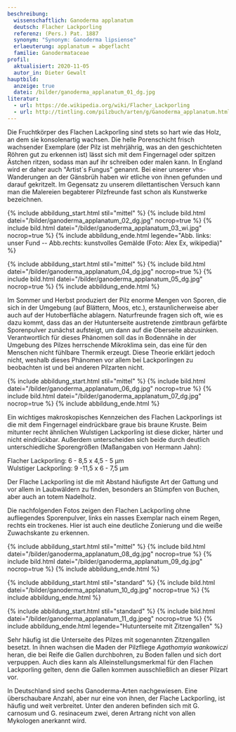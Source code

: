 ```yaml
---
beschreibung:
  wissenschaftlich: Ganoderma applanatum
  deutsch: Flacher Lackporling
  referenz: (Pers.) Pat. 1887
  synonym: "Synonym: Ganoderma lipsiense"
  erlaeuterung: applanatum = abgeflacht
  familie: Ganodermataceae
profil:
  aktualisiert: 2020-11-05
  autor_in: Dieter Gewalt
hauptbild:
  anzeige: true
  datei: /bilder/ganoderma_applanatum_01_dg.jpg
literatur:
  - url: https://de.wikipedia.org/wiki/Flacher_Lackporling
  - url: http://tintling.com/pilzbuch/arten/g/Ganoderma_applanatum.html
---
```

Die Fruchtkörper des Flachen Lackporling sind stets so hart wie das Holz, an dem sie konsolenartig wachsen. Die helle Porenschicht frisch wachsender Exemplare (der Pilz ist mehrjährig, was an den geschichteten Röhren gut zu erkennen ist) lässt sich mit dem Fingernagel oder spitzen Ästchen ritzen, sodass man auf ihr schreiben oder malen kann. In England wird er daher auch "Artist´s Fungus" genannt. Bei einer unserer vhs-Wanderungen an der Gänsbrüh haben wir etliche von ihnen gefunden und darauf gekritzelt. Im Gegensatz zu unserem dilettantischen Versuch kann man die Malereien begabterer Pilzfreunde fast schon als Kunstwerke bezeichnen. 

{% include abbildung_start.html stil="mittel" %}
{% include bild.html datei="/bilder/ganoderma_applanatum_02_dg.jpg" nocrop=true %}
{% include bild.html datei="/bilder/ganoderma_applanatum_03_wi.jpg" nocrop=true %}
{% include abbildung_ende.html legende="Abb. links: unser Fund -- Abb.rechts: kunstvolles Gemälde (Foto: Alex Ex, wikipedia)" %}

{% include abbildung_start.html stil="mittel" %}
{% include bild.html datei="/bilder/ganoderma_applanatum_04_dg.jpg" nocrop=true %}
{% include bild.html datei="/bilder/ganoderma_applanatum_05_dg.jpg" nocrop=true %}
{% include abbildung_ende.html %}

Im Sommer und Herbst produziert der Pilz enorme Mengen von Sporen, die sich in der Umgebung (auf Blättern, Moos, etc.), erstaunlicherweise aber auch auf der Hutoberfläche ablagern. Naturfreunde fragen sich oft, wie es dazu kommt, dass das an der Hutunterseite austretende zimtbraun gefärbte Sporenpulver zunächst aufsteigt, um dann auf die Oberseite abzusinken. Verantwortlich für dieses Phänomen soll das in Bodennähe in der Umgebung des Pilzes herrschende Mikroklima sein, das eine für den Menschen nicht fühlbare Thermik erzeugt. Diese Theorie erklärt jedoch nicht, weshalb dieses Phänomen vor allem bei Lackporlingen zu beobachten ist und bei anderen Pilzarten nicht.

{% include abbildung_start.html stil="mittel" %}
{% include bild.html datei="/bilder/ganoderma_applanatum_06_dg.jpg" nocrop=true %}
{% include bild.html datei="/bilder/ganoderma_applanatum_07_dg.jpg" nocrop=true %}
{% include abbildung_ende.html %}

Ein wichtiges makroskopisches Kennzeichen des Flachen Lackporlings ist die mit dem Fingernagel eindrückbare graue bis braune Kruste. Beim mitunter recht ähnlichen Wulstigen Lackporling ist diese dicker, härter und nicht eindrückbar. Außerdem unterscheiden sich beide durch deutlich unterschiedliche Sporengrößen (Maßangaben von Hermann Jahn):

Flacher Lackporling: 6 - 8,5 x 4,5 - 5 µm\
Wulstiger Lackporling: 9 -11,5 x 6 - 7,5 µm

Der Flache Lackporling ist die mit Abstand häufigste Art der Gattung und vor allem in Laubwäldern zu finden, besonders an Stümpfen von Buchen, aber auch an totem Nadelholz.

Die nachfolgenden Fotos zeigen den Flachen Lackporling ohne aufliegendes Sporenpulver, links ein nasses Exemplar nach einem Regen, rechts ein trockenes. Hier ist auch eine deutliche Zonierung und die weiße Zuwachskante zu erkennen.

{% include abbildung_start.html stil="mittel" %}
{% include bild.html datei="/bilder/ganoderma_applanatum_08_dg.jpg" nocrop=true %}
{% include bild.html datei="/bilder/ganoderma_applanatum_09_dg.jpg" nocrop=true %}
{% include abbildung_ende.html %}

{% include abbildung_start.html stil="standard" %}
{% include bild.html datei="/bilder/ganoderma_applanatum_10_dg.jpg" nocrop=true %}
{% include abbildung_ende.html %}

{% include abbildung_start.html stil="standard" %}
{% include bild.html datei="/bilder/ganoderma_applanatum_11_dg.jpeg" nocrop=true %}
{% include abbildung_ende.html legende="Hutunterseite mit Zitzengallen" %}

Sehr häufig ist die Unterseite des Pilzes mit sogenannten Zitzengallen besetzt. In ihnen wachsen die Maden der Pilzfliege *Agathomyia wankowiczi* heran, die bei Reife die Gallen durchbohren, zu Boden fallen und sich dort verpuppen. Auch dies kann als Alleinstellungsmerkmal für den Flachen Lackporling gelten, denn die Gallen kommen ausschließlich an dieser Pilzart vor.

In Deutschland sind sechs Ganoderma-Arten nachgewiesen. Eine überschaubare Anzahl, aber nur eine von ihnen, der Flache Lackporling, ist häufig und weit verbreitet. Unter den anderen befinden sich mit G. carnosum und G. resinaceum zwei, deren Artrang nicht von allen Mykologen anerkannt wird.